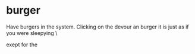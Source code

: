 # burger



Have burgers in the system.
Clicking on the devour an burger it is just as if you were sleepying \



exept for the 
